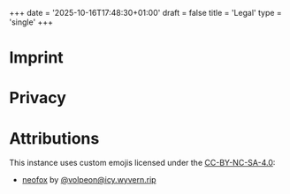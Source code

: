 +++
date = '2025-10-16T17:48:30+01:00'
draft = false
title = 'Legal'
type = 'single'
+++

# Imprint

# Privacy

# Attributions
This instance uses custom emojis licensed under the [CC-BY-NC-SA-4.0](https://spdx.org/licenses/CC-BY-NC-SA-4.0.html):
 - [neofox](https://volpeon.ink/emojis/neofox/) by [@volpeon@icy.wyvern.rip](https://icy.wyvern.rip/@volpeon)
